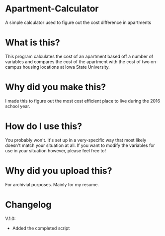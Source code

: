 # Apartment-Calculator
A simple calculator used to figure out the cost difference in apartments

# What is this?
This program calculates the cost of an apartment based off a number of variables and compares the cost of the apartment with the cost of two on-campus housing locations at Iowa State University.

# Why did you make this?
I made this to figure out the most cost efficient place to live during the 2016 school year.

# How do I use this?
You probably won't. It's set up in a very-specific way that most likely doesn't match your situation at all. If you want to modify the variables for use in your situation however, please feel free to!

# Why did you upload this?
For archivial purposes. Mainly for my resume.

# Changelog
V.1.0:
- Added the completed script
